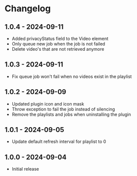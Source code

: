 # Changelog

## 1.0.4 - 2024-09-11

- Added privacyStatus field to the Video element
- Only queue new job when the job is not failed
- Delete video's that are not retrieved anymore

## 1.0.3 - 2024-09-11

- Fix queue job won't fail when no videos exist in the playlist

## 1.0.2 - 2024-09-09

- Updated plugin icon and icon mask
- Throw exception to fail the job instead of silencing
- Remove the playlists and jobs when uninstalling the plugin

## 1.0.1 - 2024-09-05

- Update default refresh interval for playlist to 0 

## 1.0.0 - 2024-09-04

- Initial release